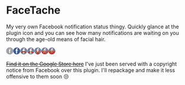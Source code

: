 FaceTache
=========

My very own Facebook notification status thingy. Quickly glance at the plugin icon and you can see how many notifications are waiting on you through the age-old means of facial hair.

![FaceTache](https://github.com/ColinWaddell/FaceTache/blob/master/icons/beard.png?raw=true "FaceTache Notifiers")

[~~Find it on the Google Store here~~](https://chrome.google.com/webstore/detail/facestache-a-fuzzy-facebo/ipjkailgioejhdhopcflghnalbhbkmme) I've just been served with a copyright notice from Facebook over this plugin. I'll repackage and make it less offensive to them soon :unamused:
